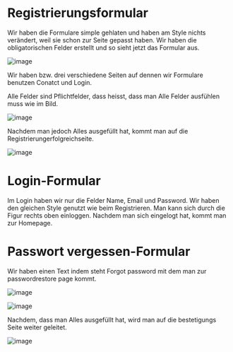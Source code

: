 #  Registrierungsformular

Wir haben die Formulare simple gehlaten und haben am Style nichts verändert, weil sie schon zur Seite gepasst haben. Wir haben die obligatorischen Felder erstellt und so sieht jetzt das Formular aus.

![image](https://github.com/Karolskipolski/Gruppe09/assets/142780585/e4a49a1a-507d-423c-b85a-79a3b56fa256)

Wir haben bzw. drei verschiedene Seiten auf dennen wir Formulare benutzen Conatct und Login.

Alle Felder sind Pflichtfelder, dass heisst, dass man Alle Felder ausfühlen muss wie im Bild.

![image](https://github.com/Karolskipolski/Gruppe09/assets/142780585/ad1d36f5-c168-4ac7-8877-147ab4ff8399)

Nachdem man jedoch Alles ausgefüllt hat, kommt man auf die Registrierungerfolgreichseite. 

![image](https://github.com/Karolskipolski/Gruppe09/assets/142780585/bf821e63-43c6-481b-940a-aabfaf855c89)

# Login-Formular

Im Login haben wir nur die Felder Name, Email und Password. Wir haben den gleichen Style genutzt wie beim Registrieren. Man kann sich durch die Figur rechts oben einloggen. Nachdem man sich eingelogt hat, kommt man zur Homepage.

# Passwort vergessen-Formular

Wir haben einen Text indem steht Forgot password mit dem man zur passwordrestore page kommt. 

![image](https://github.com/Karolskipolski/Gruppe09/assets/142780585/04cf207b-25a8-4c44-b968-ae011daa842d)

![image](https://github.com/Karolskipolski/Gruppe09/assets/142780585/83e325cf-f276-4dc7-bef4-e9fff8fdc37a)

Nachdem, dass man Alles ausgefüllt hat, wird man auf die bestetigungs Seite weiter geleitet.

![image](https://github.com/Karolskipolski/Gruppe09/assets/142780585/b4a0244c-f5b7-4233-9247-7cd325b33bb6)


